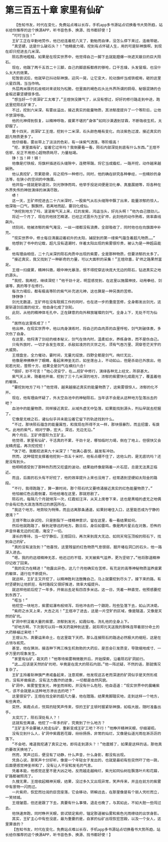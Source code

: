 # 第三百五十章 家里有仙矿
        【告知书友，时代在变化，免费站点难以长存，手机app多书源站点切换看书大势所趋，站长给你推荐的这个换源APP，听书音色多、换源、找书都好使！】
       “叮叮当当！”
       王矿工正在辛勤地劳作，他已经连着挖八天了，勤勉而自律，没怎么停下来过，连凿带砸。
       “真坚硬，这是什么破石头？！”他精疲力竭，挖到有点怀疑人生，用的可是斩神旗啊，到现在却只挖进去几米深。
       陨石质地粗糙，如果是在现实世界中，他觉得自己一脚下去就能蹬爆一块遮天蔽日的巨大陨石。
       现在，他踹了两千五百二十三脚，自己的脚底板都疼的够呛，口干舌燥，头发冒烟，也没什么太大的效果。
       短暂尝试后，他就早已抖动斩神旗，迎风一晃，让它变大，抡动旗杆当成铁棍用，砸的这里火星四溅，当当作响。
       外层两米厚的石皮相对来说较为松脆，但里面的褐色石头比外界所谓的铜母、秘银混铸的合金板还要坚硬很多倍。
       “想当好一个资深矿工太难了。”王煊快没脾气了，从没有想过，好好的修行路走到中途，跑这里挖陨石矿来了。
       不过，挖到六米深，有雾丝溢出，接近真实的能量物质，其浓郁度提升了一个等阶后，让他不禁深呼吸。
       他的元神得到恢复，以精神呼吸，疲累不堪的“身体”如同沙漠遇到甘霖，不断吸收生机，太舒服了。
       第十四天，资深矿工王煊，挖到十二米深，石头颜色略有变化，向淡紫色过渡，接近真实的超凡物质更多了。
       他仔细看，雾丝带上了淡淡的色彩，有一抹紫气洒落，等阶极高！
       “挖，家里面有矿，留着它过年吗？我倒要看一看，陨石内部深处到底有什么东西。”王煊不信邪，反正不用担心超物质耗尽，力量枯竭。
       铮！当！砰！锵！
       他像是打铁般，将旗杆插进石头缝隙中，连劈带踹，将它当成撬杠，一路开挖，动作越来越娴熟。
       他认真挖矿，劳累筋骨，将之视作一种修行。同时，他的确在研究各种拳经，一些精妙的身法等，在狭小的空间的中施展。
       他并指一搓就是斩道剑，剑光铮铮而鸣，他举手投足间便是羽化拳、真凰展翅等，将各种在外界失传的神技演绎的淋漓尽致。
       哧！
       这一天，王矿师挖进去二十六米深时，一股紫气从石头缝隙中飘了出来，能量浓郁的惊人。他深吸一口气，飘飘然，若离地而起，要羽化成仙。
       “快挖到地方了吗，滚滚紫气天上来，红的发紫，鸿运当头，好兆头啊！”他为自己鼓劲儿。
       将近一个月了，现在的他技艺精湛，已经正式晋升为王矿师，此刻他的动作熟练，效率直线飙升。
       顷刻间，他被浓郁的紫气淹没，一丝一缕都没有浪费，全部吸收了，同时他也在向旗面中补充。
       “现实世界中，修士每日清晨迎着初升的太阳，捕捉到的第一缕紫气蕴含着超凡物质……”
       他想到了书中的记载，超凡没有退潮时，伴着太阳出现的紫雾很珍贵，被认为是一种超品能量。
       他有理由相信，二十几米深的陨石肉质中出现的紫雾，全是那种物质，但要浓郁的太多了。
       “接近真实，我又找到了一种新奇的力量，可以大面积的采集！”王煊欣喜，矿师之路果然富足。
       王煊一扫疲累，精神抖擞，眼中神光暴涨，恨不得挖穿这块庞大无边的陨石，钻进真实之地的源头。
       “我挖，我再挖，继续深挖！”他干劲十足，明显感觉到，在这里以施展神技，动用拳经、剑谱等，真的等于在修行。
       每次力竭后，都有极高等阶的紫气补充进元神，这也算是一种另类的苦修。
       铮铮铮！
       剑光无数道，王矿师在没有耽搁工作的同时，也在进一步的重度苦修，全身都发出剑光，这是斩道剑后面的经文，他自身化成了剑轮。
       此刻，从他的精神体毛孔中，正在肆意的向外释放璀璨的剑气，全身上下，无处不可为仙剑。
       “居然在这里练成了！”
       他出神，在现实世界中，他以肉身演练时，将自己的血肉弄的血里呼啦，剑气刺破体表，多次伤了自身。
       在这里，他捋清了剑经的根本秘义，剑气在体内时，温柔如水，养练身体，而不是伤自己。
       只有外放时，一切才会发生改变，杀敌如凌厉的灭世之光，须有气吞万里、洞穿苍茫天宇的大威势。
       王煊盘坐，全力催动，霎时间，无量光绽放，四野全都是剑气，绚烂无比.
       他像是神佛睁开了眼睛，看起来神圣无匹，如坐莲台上，不动如山，但是杀劫已外放出，他宛若光轮，普照十方，结果全是剑气在横扫六合!
       “很好，妙不可言！”他心灵安宁，在……挖矿中修行，演绎各种无上经文，所获甚大。
       紫气天上来，随着他开凿，挖到了三十几米深的地方，浓郁的紫雾快化成霞光了，覆盖着他的躯体。
       “要挖到地方了吗？”他觉得，越来越接近真实的能量物质了，这紫雾很惊人，浓郁的化不开。
       现在，他有理由怀疑了，外太空血池中的神秘陨石，当年该不会是从这种地方坠落出去的吧？
       血池中的能量物质，同样接近真实，从域外虚无中坠落，如果能找到源头，列仙早就去挖掘了。
       它像是无根之石，诸仙似乎并未能沿着它留下的轨迹找到什么。
       “不过，那块陨石蕴含的能量属性，和我现在所得不太一样，那块很暴烈，而且招雷，有戾气。此地的紫气，相对宁静，宏大，深远，无边无沿。”
       两个月后，王矿师晋阶为王矿主。
       他觉得，家里有仙矿，干活真的不累，干劲十足，哪怕临时力竭，倒在了地上，但很快又会龙精虎猛，再次挖挖挖！
       “快了吧，我都挖进来九十米深了！”他满心喜悦，越发有冲劲。
       然而，这种错觉支撑着他挖到一百五十米时，他有点绷不住了，这他么的，是无底坑吗？还是没有到头。
       他明明感受到了那种热烈而又旺盛的波动，结果始终像是隔着一片石层，总是无法真正临近。
       而且，后面的石头有不好挖了，他的效率提升上来也没用了，经常遇到坚硬如太阳金的路段。
       “不行，我得跑路了，算一算时间，那个陨石坑又要喷涌接近真实的红色能量物质了。”
       他怕被红色云霞倒灌，将他给堵在这里，那就悲剧了。
       陨石坑，每隔几个月就倾泻一次，红霞如汪洋，从天上席卷下来，这也是黑暗的虚无之地偶尔会有红色大浪浩荡而过的原因所在。
       “我这个地方，地势较为特殊，而且远离那条通道，如果封堵住入口，这里能否成为宁静的港湾？”
       王煊不敢以身试险，只是割裂下一缕精神意识，留在这里，看一看结果如何。
       然后他就跑路了，躲到足够远的地方。数日后，身后如雷鸣，像是两片星云在对轰，恐怖的声音伴着无边的红霞，淹没了一切。
       漫长的等待，当一切宁静后，王煊回归，再次来到庞大无边、如同天穹压顶般的陨石下，找到自己的矿。
       “真的没有波及到？”他喜悦，这里残留的红色物质气息很弱，掘开堵在洞口的石头，他一路深入进去。
       “嗯，我的的这缕精神无恙，他还过的不错，天天被紫气滋养，更为坚韧了。”他将那道精神印记收了回来。
       “我的实力在精进！”他露出异色，这几个月他确实在苦修，有充足的高等神秘物质滋养疲累的躯体，道行在不断提升。
       就这样，王矿主又开挖了，以精神胜利法鼓舞自己，马上就要挖到尽头了。接下来的路，有时坚硬到让他抓狂，有时路段又很好推进，效率大幅提升。
       就这样他前后挖了一年多，开凿出去足有四百多米远。这一日，凭着一种直觉，他预感要挖到东西了。
       “哐当！”
       他挖空一块地方，紫雾如瀑布般倾泻，将他冲击的一个踉跄，险些坠落下去，如山洪决堤。
       “紫府之水天上来，大吉之兆！”王煊冲了进去，这是一片空旷的区域，像是隧道，又像是天然的矿坑。
       矿洞中积淀着大量的紫雾，浓郁到发光，如霞似电，洗礼他的全身上下。
       “好地方啊，下次我可以将一株天药栽种到这里，就将郑元天送我的那株连带着部分命土的大药移植过来吧！”
       王煊认为，真要运来命土，在这里栽下天药，那么连接陨石的路途必然极大的缩短，这是在占领与拓荒。
       甚至，他在猜测，接连种下两三株生机勃勃的大药后，是否会引发质变，导致缩地成寸、一步万里的现象发生。
       “家里有仙矿，栽天药！”他等待紫雾稍微散开后，开始探索，沿着陨石矿洞前行。
       “这……应该是天然的矿坑吧，毕竟是在庞大的陨石内部。”他一阵迟疑，不然的话，那就情况复杂了。
       王矿主拎着斩神旗严肃戒备起来，注意观察，他发现这古老而深邃的矿洞似乎是天然形成的，没有斧凿痕迹，没有法力轰炸的迹象，一切都是自然风貌。
       矿洞中，紫雾莹莹发光，神圣而祥和，并没有什么危险，他自语道：“现实世界中的晨曦紫气，该不会就是从这种地方渗出去的吧？”
       这里很安宁，王煊在找全新的超凡力量，他在蹚路，结果竟脚踏实地，走到这样一个地方，有些离奇。
       突然，紫霞点点，悦耳的轻笑声传来，惊的王矿主顿时握紧斩神旗，如临大敌，随时准备出手。
       太突兀了，陨石深处有人？！
       这就有些离谱，他挖了一年多的矿，究竟到了什么地方？
       “王矿主不会要被人抢走仙矿，重新变成王矿工吧？不行！”他睁开精神天眼，仔细凝视。
       没有见到什么人，矿洞中紫霞若花瓣，纷纷扬扬，非常的灿烂，又像是仙道光雨在淅沥沥的落下。
       “不会吧，难道我挖通了真实之地，即将走到源头？！”他震撼了，如果是这样的话，那他真的要改天换地了。
       然而，笑声过后，便没有了动静，什么声音，什么身影，都没有出现。
       凭良心说，那笑声十分好听，像是一个年轻女子发出的，也就是最初有些突然吓了他一跳，后面便感觉神圣祥和了，没有让人不安和发毛的气息。
       凭着本能，他感觉这里不是大凶之地，反而越走越绚烂，紫光如同仙树在飘落叶片和花瓣，矿路都被照亮了。
       久搜无果，王煊收起精神天眼，结果，没过多久又出现异常，笑声传来，并且在前方的紫雾中有景物一闪而过。
       一片紫府，恢宏而壮阔的巨宫座落，它会移动，转瞬远去，在那里像是有个丽人凭栏而立，一笑倾城。
       王煊皱眉，但还是跟了下去，真要有什么事情，退走也晚了，与其如此，不如大胆一些闯过去。
       他快速奔跑，同时睁开天眼，尝试锁定紫府，锚定那道被仙雾和紫色光雨缭绕的出世身影。
       其实，王矿主心中有些没底，最为重要的是，自家的仙矿出现恢宏宫殿，以及一个女人，这里算谁的？
       【告知书友，时代在变化，免费站点难以长存，手机app多书源站点切换看书大势所趋，站长给你推荐的这个换源APP，听书音色多、换源、找书都好使！】